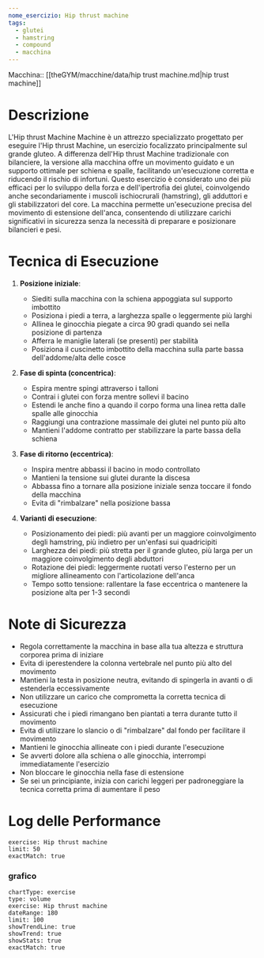 ```yaml
---
nome_esercizio: Hip thrust machine
tags:
  - glutei
  - hamstring
  - compound
  - macchina
---
```


Macchina:: [[theGYM/macchine/data/hip trust machine.md|hip trust machine]]

# Descrizione

L'Hip thrust Machine Machine è un attrezzo specializzato progettato per eseguire l'Hip thrust Machine, un esercizio focalizzato principalmente sul grande gluteo. A differenza dell'Hip thrust Machine tradizionale con bilanciere, la versione alla macchina offre un movimento guidato e un supporto ottimale per schiena e spalle, facilitando un'esecuzione corretta e riducendo il rischio di infortuni. Questo esercizio è considerato uno dei più efficaci per lo sviluppo della forza e dell'ipertrofia dei glutei, coinvolgendo anche secondariamente i muscoli ischiocrurali (hamstring), gli adduttori e gli stabilizzatori del core. La macchina permette un'esecuzione precisa del movimento di estensione dell'anca, consentendo di utilizzare carichi significativi in sicurezza senza la necessità di preparare e posizionare bilancieri e pesi.

# Tecnica di Esecuzione

1. **Posizione iniziale**:

   - Siediti sulla macchina con la schiena appoggiata sul supporto imbottito
   - Posiziona i piedi a terra, a larghezza spalle o leggermente più larghi
   - Allinea le ginocchia piegate a circa 90 gradi quando sei nella posizione di partenza
   - Afferra le maniglie laterali (se presenti) per stabilità
   - Posiziona il cuscinetto imbottito della macchina sulla parte bassa dell'addome/alta delle cosce

2. **Fase di spinta (concentrica)**:

   - Espira mentre spingi attraverso i talloni
   - Contrai i glutei con forza mentre sollevi il bacino
   - Estendi le anche fino a quando il corpo forma una linea retta dalle spalle alle ginocchia
   - Raggiungi una contrazione massimale dei glutei nel punto più alto
   - Mantieni l'addome contratto per stabilizzare la parte bassa della schiena

3. **Fase di ritorno (eccentrica)**:

   - Inspira mentre abbassi il bacino in modo controllato
   - Mantieni la tensione sui glutei durante la discesa
   - Abbassa fino a tornare alla posizione iniziale senza toccare il fondo della macchina
   - Evita di "rimbalzare" nella posizione bassa

4. **Varianti di esecuzione**:
   - Posizionamento dei piedi: più avanti per un maggiore coinvolgimento degli hamstring, più indietro per un'enfasi sui quadricipiti
   - Larghezza dei piedi: più stretta per il grande gluteo, più larga per un maggiore coinvolgimento degli abduttori
   - Rotazione dei piedi: leggermente ruotati verso l'esterno per un migliore allineamento con l'articolazione dell'anca
   - Tempo sotto tensione: rallentare la fase eccentrica o mantenere la posizione alta per 1-3 secondi

# Note di Sicurezza

- Regola correttamente la macchina in base alla tua altezza e struttura corporea prima di iniziare
- Evita di iperestendere la colonna vertebrale nel punto più alto del movimento
- Mantieni la testa in posizione neutra, evitando di spingerla in avanti o di estenderla eccessivamente
- Non utilizzare un carico che comprometta la corretta tecnica di esecuzione
- Assicurati che i piedi rimangano ben piantati a terra durante tutto il movimento
- Evita di utilizzare lo slancio o di "rimbalzare" dal fondo per facilitare il movimento
- Mantieni le ginocchia allineate con i piedi durante l'esecuzione
- Se avverti dolore alla schiena o alle ginocchia, interrompi immediatamente l'esercizio
- Non bloccare le ginocchia nella fase di estensione
- Se sei un principiante, inizia con carichi leggeri per padroneggiare la tecnica corretta prima di aumentare il peso

# Log delle Performance

```workout-log
exercise: Hip thrust machine
limit: 50
exactMatch: true
```

### grafico

```workout-chart
chartType: exercise
type: volume
exercise: Hip thrust machine
dateRange: 180
limit: 100
showTrendLine: true
showTrend: true
showStats: true
exactMatch: true
```
